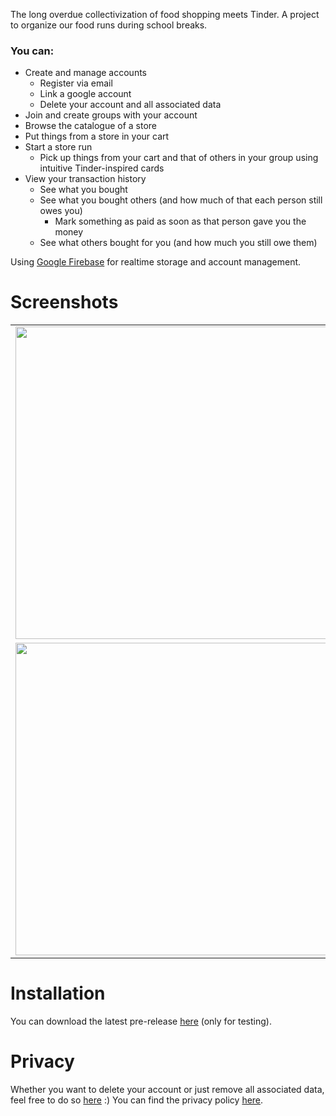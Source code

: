 The long overdue collectivization of food shopping meets Tinder. A project to organize our food runs during school breaks.

### You can:
- Create and manage accounts
  - Register via email
  - Link a google account
  - Delete your account and all associated data
- Join and create groups with your account
- Browse the catalogue of a store
- Put things from a store in your cart
- Start a store run
  - Pick up things from your cart and that of others in your group using intuitive Tinder-inspired cards
- View your transaction history
  - See what you bought
  - See what you bought others (and how much of that each person still owes you)
    - Mark something as paid as soon as that person gave you the money
  - See what others bought for you (and how much you still owe them)

Using [Google Firebase](https://firebase.google.com) for realtime storage and account management.

# Screenshots
<table>
  <tr>
    <td><img src="https://github.com/user-attachments/assets/a2831ca8-c294-4c30-9623-2bc070db9534" height="500"></td>
    <td><img src="https://github.com/user-attachments/assets/286813e0-1ca8-4189-85d7-bb4bc4ff887c" height="500"></td>
    <td><img src="https://github.com/user-attachments/assets/bc9510ea-aadb-40e9-b908-3364057fed5b" height="500"></td>
    <td><img src="https://github.com/user-attachments/assets/766c6886-bfda-457e-b0ad-c2eaaa8a8199" height="500"></td>
    <td><img src="https://github.com/user-attachments/assets/23182457-dbdd-45e2-8359-01ddc6d5b734" height="500"></td>
  </tr>
  <tr>
    <td><img src="https://github.com/user-attachments/assets/89806548-3f4e-4a2a-8ddd-88f74b834abb" height="500"></td>
    <td><img src="https://github.com/user-attachments/assets/6685b2e4-9f68-4370-b1bd-004c29a49b38" height="500"></td>
    <td><img src="https://github.com/user-attachments/assets/f0f9d0e6-0d12-4898-86f7-e15158854530" height="500"></td>
    <td><img src="https://github.com/user-attachments/assets/b522ebc2-20b6-453d-ab5a-5dcb2f82f4ed" height="500"></td>
    <td></td>
  </tr>
</table>


# Installation

You can download the latest pre-release [here](https://github.com/wanjawischmeier/pizza-flizza/releases/download/v0.4.3/pizza_v0.4.3.apk) (only for testing).

# Privacy
Whether you want to delete your account or just remove all associated data, feel free to do so [here](https://wanjawischmeier.github.io/pizza-flizza/pages/account-management) :)
You can find the privacy policy [here](https://wanjawischmeier.github.io/pizza-flizza/pages/privacy-policy/de).
